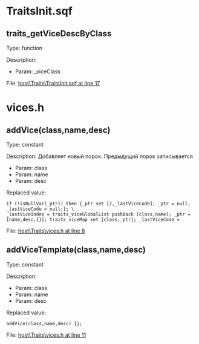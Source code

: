 # TraitsInit.sqf

## traits_getViceDescByClass

Type: function

Description: 
- Param: _viceClass

File: [host\Traits\TraitsInit.sqf at line 17](../../../Src/host/Traits/TraitsInit.sqf#L17)
# vices.h

## addVice(class,name,desc)

Type: constant

Description: Добавляет новый порок. Предыдущий порок записывается
- Param: class
- Param: name
- Param: desc

Replaced value:
```sqf
if (!isNullVar(_ptr)) then {_ptr set [2,_lastViceCode]; _ptr = null; _lastViceCode = null;}; \
_lastViceIndex = traits_viceGlobalList pushBack [class,name]; _ptr = [name,desc,{}]; traits_viceMap set [class,_ptr]; _lastViceCode = 
```
File: [host\Traits\vices.h at line 8](../../../Src/host/Traits/vices.h#L8)
## addViceTemplate(class,name,desc)

Type: constant

Description: 
- Param: class
- Param: name
- Param: desc

Replaced value:
```sqf
addVice(class,name,desc) {};
```
File: [host\Traits\vices.h at line 11](../../../Src/host/Traits/vices.h#L11)
